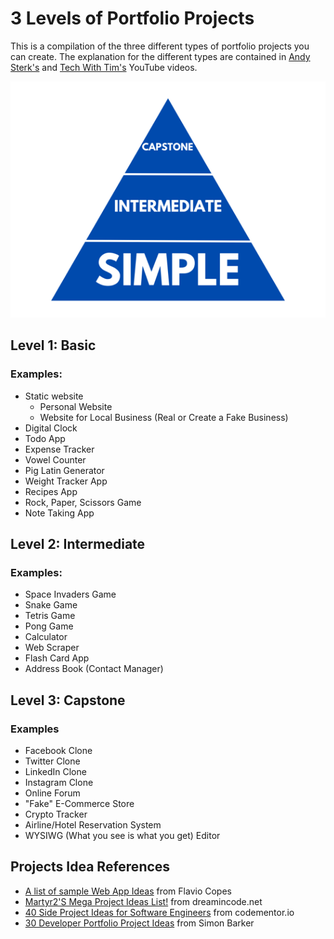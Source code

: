 # 3 Levels of Portfolio Projects

This is a compilation of the three different types of portfolio projects you can create. The explanation for the different types are contained in [Andy Sterk's](https://youtu.be/RYE0QQKJI9o) and [Tech With Tim's](https://www.youtube.com/watch?v=HvjYxuU6LHk) YouTube videos.

![Three levels of portfolio projects pyramid](three-levels-pyramid.png)

## Level 1: Basic

### Examples:
- Static website
    - Personal Website
    - Website for Local Business (Real or Create a Fake Business)
- Digital Clock
- Todo App
- Expense Tracker
- Vowel Counter
- Pig Latin Generator
- Weight Tracker App
- Recipes App
- Rock, Paper, Scissors Game
- Note Taking App


## Level 2: Intermediate

### Examples:
- Space Invaders Game
- Snake Game
- Tetris Game
- Pong Game
- Calculator
- Web Scraper
- Flash Card App
- Address Book (Contact Manager)


## Level 3: Capstone

### Examples
- Facebook Clone
- Twitter Clone
- LinkedIn Clone
- Instagram Clone
- Online Forum
- "Fake" E-Commerce Store
- Crypto Tracker
- Airline/Hotel Reservation System
- WYSIWG (What you see is what you get) Editor

## Projects Idea References
- [A list of sample Web App Ideas](https://flaviocopes.com/sample-app-ideas/) from Flavio Copes
- [Martyr2'S Mega Project Ideas List!](https://www.dreamincode.net/forums/topic/78802-martyr2s-mega-project-ideas-list/?utm_source=pocket_mylist) from dreamincode.net
- [40 Side Project Ideas for Software Engineers](https://www.codementor.io/@npostolovski/40-side-project-ideas-for-software-engineers-g8xckyxef?utm_source=pocket_mylist) from codementor.io
- [30 Developer Portfolio Project Ideas](https://dev.to/allthecode/30-developer-portfolio-project-ideas-3kh5?utm_source=pocket_mylist) from Simon Barker

